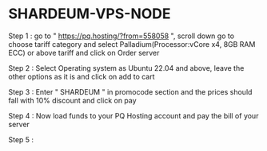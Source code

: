 # SHARDEUM-VPS-NODE


Step 1 : go to " https://pq.hosting/?from=558058 ", scroll down go to choose tariff category and select Palladium(Processor:vCore x4, 8GB RAM ECC) or above tariff and click on Order server

Step 2 : Select Operating system as Ubuntu 22.04 and above, leave the other options as it is and click on add to cart

Step 3 : Enter " SHARDEUM " in promocode section and the prices should fall with 10% discount and click on pay

Step 4 : Now load funds to your PQ Hosting account and pay the bill of your server

Step 5 : 
